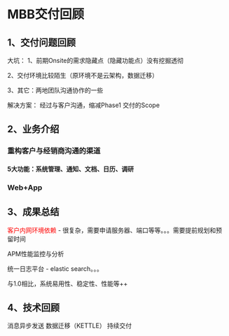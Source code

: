 # MBB交付回顾

## 1、交付问题回顾

大坑：
1、前期Onsite的需求隐藏点（隐藏功能点）没有挖掘透彻

2、交付环境比较陌生（原环境不是云架构，数据迁移）

3、其它：两地团队沟通协作的一些

解决方案：
经过与客户沟通，缩减Phase1 交付的Scope

## 2、业务介绍
### 重构客户与经销商沟通的渠道
#### 5大功能：系统管理、通知、文档、日历、调研

### Web+App

## 3、成果总结

<font color='red'>客户内网环境依赖</font> - 很复杂，需要申请服务器、端口等等。。。需要提前规划和预留时间

APM性能监控与分析

统一日志平台 - elastic search。。。

与1.0相比，系统易用性、稳定性、性能等++

## 4、技术回顾
消息异步发送
数据迁移（KETTLE）
持续交付
